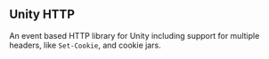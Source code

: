 ## Unity HTTP

An event based HTTP library for Unity including support for multiple headers, like `Set-Cookie`, and cookie jars.